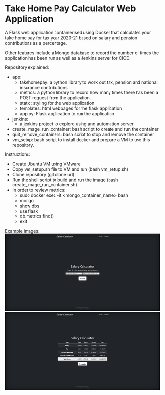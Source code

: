 # Take Home Pay Calculator Web Application

A Flask web application containerised using Docker that calculates your take home pay for tax year 2020-21 based on salary and pension contributions as a percentage.

Other features include a Mongo database to record the number of times the application has been run as well as a Jenkins server for CICD.

Repository explained:

- app:
    - takehomepay: a python library to work out tax, pension and national insurance contributions
    - metrics: a python library to record how many times there has been a POST request from the application.
    - static: styling for the web application
    - templates: html webpages for the flask application
    - app.py: Flask application to run the application
- jenkins:
    - a jenkins project to explore using and automation server
- create_image_run_container: bash script to create and run the container
- quit_remove_containers: bash script to stop and remove the container
- vm_setup: bash script to install docker and prepare a VM to use this repository.

Instructions:
- Create Ubuntu VM using VMware
- Copy vm_setup.sh file to VM and run (bash vm_setup.sh)
- Clone repository (git clone url)
- Run the shell script to build and run the image (bash create_image_run_container.sh)
- In order to review metrics:
    - sudo docker exec -it <mongo_container_name> bash
    - mongo
    - show dbs
    - use flask
    - db.metrics.find()
    - exit

Example images:
![query](examples/salary_home_small.png)
![result](examples/salary_result_small.png)
